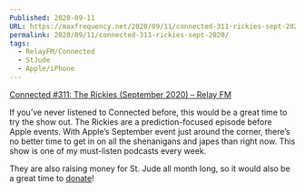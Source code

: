 ```yaml
---
Published: 2020-09-11
URL: https://maxfrequency.net/2020/09/11/connected-311-rickies-sept-2020/
permalink: 2020/09/11/connected-311-rickies-sept-2020/
tags:
  - RelayFM/Connected
  - StJude
  - Apple/iPhone
---
```

[Connected #311: The Rickies (September 2020) – Relay FM](https://www.relay.fm/connected/311)

If you’ve never listened to Connected before, this would be a great time to try the show out. The Rickies are a prediction-focused episode before Apple events. With Apple’s September event just around the corner, there’s no better time to get in on all the shenanigans and japes than right now. This show is one of my must-listen podcasts every week.

They are also raising money for St. Jude all month long, so it would also be a great time to [donate](https://tiltify.com/@relay-fm/relay-fm-for-st-jude)! 
